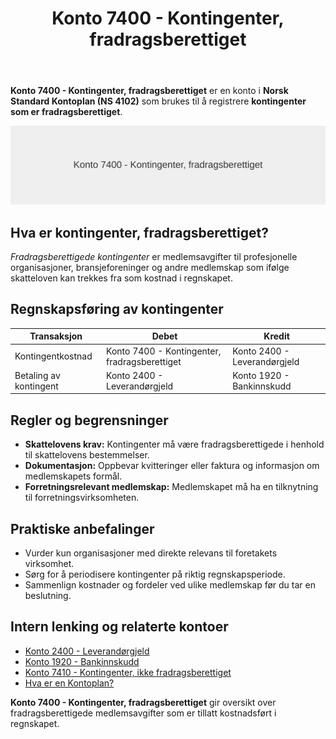 ﻿---
title: "Konto 7400 - Kontingenter, fradragsberettiget"
seoTitle: "Konto 7400 | Kontingenter, fradragsberettiget | Kontoplan"
description: "Konto 7400 i Norsk Standard Kontoplan brukes for kontingenter som er fradragsberettiget. Se regler, bokføring, dokumentasjonskrav og praktiske råd for riktig kostnadsføring."
summary: "Veiledning til konto 7400 for fradragsberettigede kontingenter med regler, bokføring og dokumentasjon."
---

**Konto 7400 - Kontingenter, fradragsberettiget** er en konto i **Norsk Standard Kontoplan (NS 4102)** som brukes til å registrere **kontingenter som er fradragsberettiget**.

![Illustrasjon av konto 7400 Kontingenter, fradragsberettiget](7400-kontingenter-fradragsberettiget-image.svg)

## Hva er kontingenter, fradragsberettiget?

*Fradragsberettigede kontingenter* er medlemsavgifter til profesjonelle organisasjoner, bransjeforeninger og andre medlemskap som ifølge skatteloven kan trekkes fra som kostnad i regnskapet.

## Regnskapsføring av kontingenter

| Transaksjon                          | Debet                                        | Kredit                      |
|--------------------------------------|----------------------------------------------|-----------------------------|
| Kontingentkostnad                    | Konto 7400 - Kontingenter, fradragsberettiget | Konto 2400 - Leverandørgjeld |
| Betaling av kontingent               | Konto 2400 - Leverandørgjeld                 | Konto 1920 - Bankinnskudd   |

## Regler og begrensninger

* **Skattelovens krav:** Kontingenter må være fradragsberettigede i henhold til skattelovens bestemmelser.
* **Dokumentasjon:** Oppbevar kvitteringer eller faktura og informasjon om medlemskapets formål.
* **Forretningsrelevant medlemskap:** Medlemskapet må ha en tilknytning til forretningsvirksomheten.

## Praktiske anbefalinger

* Vurder kun organisasjoner med direkte relevans til foretakets virksomhet.
* Sørg for å periodisere kontingenter på riktig regnskapsperiode.
* Sammenlign kostnader og fordeler ved ulike medlemskap før du tar en beslutning.

## Intern lenking og relaterte kontoer

* [Konto 2400 - Leverandørgjeld](/blogs/kontoplan/2400-leverandorgjeld "Konto 2400 - Leverandørgjeld")
* [Konto 1920 - Bankinnskudd](/blogs/kontoplan/1920-bankinnskudd "Konto 1920 - Bankinnskudd")
* [Konto 7410 - Kontingenter, ikke fradragsberettiget](/blogs/kontoplan/7410-kontingenter-ikke-fradragsberettiget "Konto 7410 - Kontingenter, ikke fradragsberettiget")
* [Hva er en Kontoplan?](/blogs/regnskap/hva-er-kontoplan "Hva er en Kontoplan? Komplett Guide til Kontoplaner i Norsk Regnskap")

**Konto 7400 - Kontingenter, fradragsberettiget** gir oversikt over fradragsberettigede medlemsavgifter som er tillatt kostnadsført i regnskapet.






